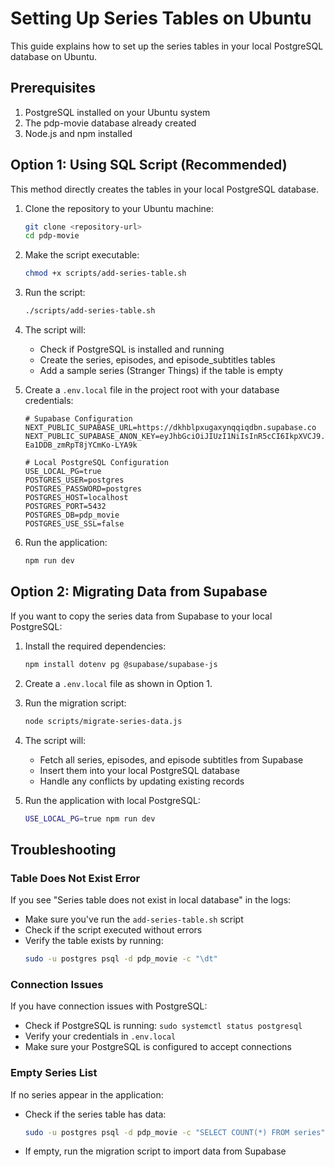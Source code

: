 # Setting Up Series Tables on Ubuntu

This guide explains how to set up the series tables in your local PostgreSQL database on Ubuntu.

## Prerequisites

1. PostgreSQL installed on your Ubuntu system
2. The pdp-movie database already created
3. Node.js and npm installed

## Option 1: Using SQL Script (Recommended)

This method directly creates the tables in your local PostgreSQL database.

1. Clone the repository to your Ubuntu machine:
   ```bash
   git clone <repository-url>
   cd pdp-movie
   ```

2. Make the script executable:
   ```bash
   chmod +x scripts/add-series-table.sh
   ```

3. Run the script:
   ```bash
   ./scripts/add-series-table.sh
   ```

4. The script will:
   - Check if PostgreSQL is installed and running
   - Create the series, episodes, and episode_subtitles tables
   - Add a sample series (Stranger Things) if the table is empty

5. Create a `.env.local` file in the project root with your database credentials:
   ```
   # Supabase Configuration
   NEXT_PUBLIC_SUPABASE_URL=https://dkhblpxugaxynqqiqdbn.supabase.co
   NEXT_PUBLIC_SUPABASE_ANON_KEY=eyJhbGciOiJIUzI1NiIsInR5cCI6IkpXVCJ9.eyJpc3MiOiJzdXBhYmFzZSIsInJlZiI6ImRraGJscHh1Z2F4eW5xcWlxZGJuIiwicm9sZSI6ImFub24iLCJpYXQiOjE3NDU0MTE3ODIsImV4cCI6MjA2MDk4Nzc4Mn0.XyJYSMikdcf1j0Z7I-Ea1DDB_zmRpT8jYCmKo-LYA9k

   # Local PostgreSQL Configuration
   USE_LOCAL_PG=true
   POSTGRES_USER=postgres
   POSTGRES_PASSWORD=postgres
   POSTGRES_HOST=localhost
   POSTGRES_PORT=5432
   POSTGRES_DB=pdp_movie
   POSTGRES_USE_SSL=false
   ```

6. Run the application:
   ```bash
   npm run dev
   ```

## Option 2: Migrating Data from Supabase

If you want to copy the series data from Supabase to your local PostgreSQL:

1. Install the required dependencies:
   ```bash
   npm install dotenv pg @supabase/supabase-js
   ```

2. Create a `.env.local` file as shown in Option 1.

3. Run the migration script:
   ```bash
   node scripts/migrate-series-data.js
   ```

4. The script will:
   - Fetch all series, episodes, and episode subtitles from Supabase
   - Insert them into your local PostgreSQL database
   - Handle any conflicts by updating existing records

5. Run the application with local PostgreSQL:
   ```bash
   USE_LOCAL_PG=true npm run dev
   ```

## Troubleshooting

### Table Does Not Exist Error
If you see "Series table does not exist in local database" in the logs:
- Make sure you've run the `add-series-table.sh` script
- Check if the script executed without errors
- Verify the table exists by running:
  ```bash
  sudo -u postgres psql -d pdp_movie -c "\dt"
  ```

### Connection Issues
If you have connection issues with PostgreSQL:
- Check if PostgreSQL is running: `sudo systemctl status postgresql`
- Verify your credentials in `.env.local`
- Make sure your PostgreSQL is configured to accept connections

### Empty Series List
If no series appear in the application:
- Check if the series table has data:
  ```bash
  sudo -u postgres psql -d pdp_movie -c "SELECT COUNT(*) FROM series"
  ```
- If empty, run the migration script to import data from Supabase 